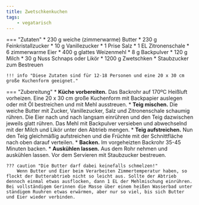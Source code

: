 ```yaml
---
title: Zwetschkenkuchen
tags:
    - vegatarisch
---
```

=== "Zutaten"
    * 230 g weiche (zimmerwarme) Butter
    * 230 g Feinkristallzucker
    * 10 g Vanillezucker
    * 1 Prise Salz
    * 1 EL Zitronenschale
    * 6 zimmerwarme Eier
    * 400 g glattes Weizenmehl
    * 8 g Backpulver
    * 120 g Milch
    * 30 g Nuss Schnaps oder Likör
    * 1200 g Zwetschken
    * Staubzucker zum Bestreuen

    !!! info "Diese Zutaten sind für 12-18 Personen und eine 20 x 30 cm große Kuchenform geeignet."

=== "Zubereitung"
    * **Küche vorbereiten.** Das Backrohr auf 170ºC Heißluft vorheizen. Eine 20 x 30 cm große Kuchenform mit Backpapier auslegen oder mit Öl bestreichen und mit Mehl ausstreuen.
    * **Teig mischen.** Die weiche Butter mit Zucker, Vanillezucker, Salz und Zitronenschale schaumig rühren. Die Eier nach und nach langsam einrühren und den Teig dazwischen jeweils glatt rühren. Das Mehl mit Backpulver versieben und abwechselnd mit der Milch und Likör unter den Abtrieb mengen.
    * **Teig aufstreichen.** Nun den Teig gleichmäßig aufstreichen und die Früchte mit der Schnittfläche nach oben darauf verteilen.
    * **Backen.** Im vorgeheizten Backrohr 35-45 Minuten backen.
    * **Auskühlen lassen.** Aus dem Rohr nehmen und auskühlen lassen. Vor dem Servieren mit Staubzucker bestreuen.

    ??? caution "Die Butter darf dabei keinefalls schmelzen!"
        Wenn Butter und Eier beim Verarbeiten Zimmertemperatur haben, so flockt der Butterabtrieb nicht so leicht aus. Sollte der Abtrieb dennoch einmal etwas ausflocken, dann 1 EL der Mehlmischung einrühren. Bei vollständigem Gerinnen die Masse über einem heißen Wasserbad unter ständigem Ruuhren etwas erwärmen, aber nur so viel, bis sich Butter und Eier wieder verbinden.

[^bitterman]:
    {{ cite.bitterman_die_österreichische_küche }}
    133.
